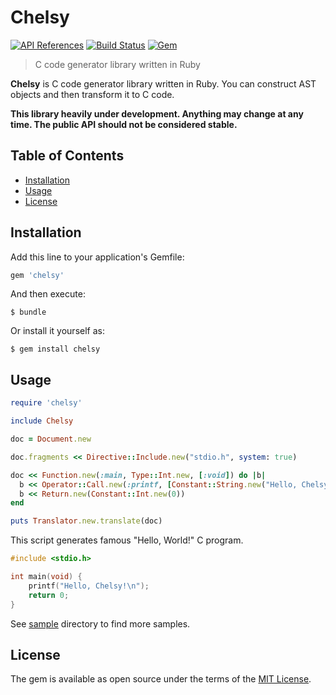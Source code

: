 # Chelsy

[![API References](https://img.shields.io/badge/doc-api-blue.svg)](http://www.rubydoc.info/gems/chelsy)
[![Build Status](https://travis-ci.org/ishikawa/chelsy.svg?branch=master)](https://travis-ci.org/ishikawa/chelsy)
[![Gem](https://img.shields.io/gem/v/chelsy.svg)](https://rubygems.org/gems/chelsy)

> C code generator library written in Ruby

**Chelsy** is C code generator library written in Ruby. You can construct AST objects and then transform it to C code.

**This library heavily under development. Anything may change at any time. The public API should not be considered stable.**

## Table of Contents

- [Installation](#installation)
- [Usage](#usage)
- [License](#license)

## Installation

Add this line to your application's Gemfile:

```ruby
gem 'chelsy'
```

And then execute:

    $ bundle

Or install it yourself as:

    $ gem install chelsy

## Usage

```ruby
require 'chelsy'

include Chelsy

doc = Document.new

doc.fragments << Directive::Include.new("stdio.h", system: true)

doc << Function.new(:main, Type::Int.new, [:void]) do |b|
  b << Operator::Call.new(:printf, [Constant::String.new("Hello, Chelsy!\n")])
  b << Return.new(Constant::Int.new(0))
end

puts Translator.new.translate(doc)
```

This script generates famous "Hello, World!" C program.

```c
#include <stdio.h>

int main(void) {
    printf("Hello, Chelsy!\n");
    return 0;
}
```

See [sample](https://github.com/ishikawa/chelsy/tree/master/sample) directory to find more samples.

## License

The gem is available as open source under the terms of the [MIT License](http://opensource.org/licenses/MIT).
